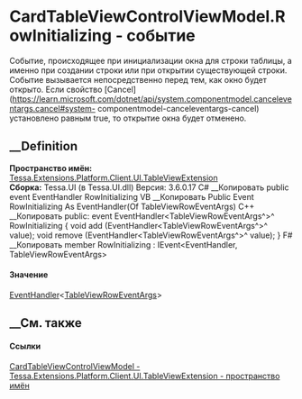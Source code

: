# CardTableViewControlViewModel.RowInitializing - событие
Событие, происходящее при инициализации окна для строки таблицы, а именно при
создании строки или при открытии существующей строки. Событие вызывается
непосредственно перед тем, как окно будет открыто. Если свойство
[Cancel](https://learn.microsoft.com/dotnet/api/system.componentmodel.canceleventargs.cancel#system-
componentmodel-canceleventargs-cancel) установлено равным true, то открытие
окна будет отменено.
## __Definition
 **Пространство имён:**
[Tessa.Extensions.Platform.Client.UI.TableViewExtension](N_Tessa_Extensions_Platform_Client_UI_TableViewExtension.htm)  
 **Сборка:** Tessa.UI (в Tessa.UI.dll) Версия: 3.6.0.17
C# __Копировать
     public event EventHandler<TableViewRowEventArgs> RowInitializing
VB __Копировать
     Public Event RowInitializing As EventHandler(Of TableViewRowEventArgs)
C++ __Копировать
     public:
     event EventHandler<TableViewRowEventArgs^>^ RowInitializing {
    	void add (EventHandler<TableViewRowEventArgs^>^ value);
    	void remove (EventHandler<TableViewRowEventArgs^>^ value);
    }
F# __Копировать
     member RowInitializing : IEvent<EventHandler<TableViewRowEventArgs>,
        TableViewRowEventArgs>
#### Значение
[EventHandler](https://learn.microsoft.com/dotnet/api/system.eventhandler-1)<[TableViewRowEventArgs](T_Tessa_Extensions_Platform_Client_UI_TableViewExtension_TableViewRowEventArgs.htm)>
##  __См. также
#### Ссылки
[CardTableViewControlViewModel -
](T_Tessa_Extensions_Platform_Client_UI_TableViewExtension_CardTableViewControlViewModel.htm)
[Tessa.Extensions.Platform.Client.UI.TableViewExtension - пространство
имён](N_Tessa_Extensions_Platform_Client_UI_TableViewExtension.htm)
